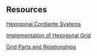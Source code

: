 ## Resources
[Hexogonal Cordiante Systems](https://www.redblobgames.com/grids/hexagons/)

[Implementation of Hexogonal Grid](https://www.redblobgames.com/grids/hexagons/implementation.html)

[Grid Parts and Relationships](https://www.redblobgames.com/grids/parts/)
	